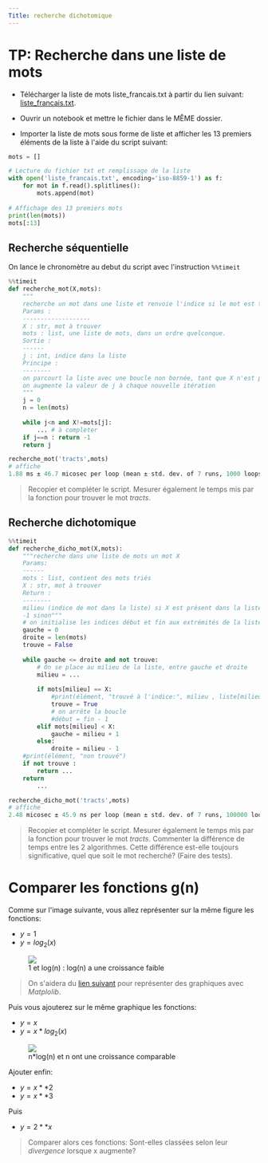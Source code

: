 ```yaml
---
Title: recherche dichotomique
---
```


# TP: Recherche dans une liste de mots

* Télécharger la liste de mots liste_francais.txt à partir du lien suivant: <a href="../datas/liste_francais.txt" download="liste_francais.txt">liste_francais.txt</a>.

* Ouvrir un notebook et mettre le fichier dans le MÊME dossier.
* Importer la liste de mots sous forme de liste et afficher les 13 premiers éléments de la liste à l'aide du script suivant:

```python
mots = []

# Lecture du fichier txt et remplissage de la liste
with open('liste_francais.txt', encoding='iso-8859-1') as f:
    for mot in f.read().splitlines():
        mots.append(mot)
        
# Affichage des 13 premiers mots
print(len(mots))
mots[:13]
```


## Recherche séquentielle
On lance le chronomètre au debut du script avec l'instruction `%%timeit`

```python
%%timeit
def recherche_mot(X,mots):
    """
    recherche un mot dans une liste et renvoie l'indice si le mot est trouvée, -1 sinon
    Params :
    -------------------
    X : str, mot à trouver
    mots : list, une liste de mots, dans un ordre quelconque.
    Sortie : 
    ------
    j : int, indice dans la liste
    Principe :
    --------
    on parcourt la liste avec une boucle non bornée, tant que X n'est pas trouvé dans la liste
    on augmente la valeur de j à chaque nouvelle itération
    """
    j = 0
    n = len(mots)
    
    while j<n and X!=mots[j]:
        ... # à completer
    if j==n : return -1
    return j

recherche_mot('tracts',mots)
# affiche 
1.88 ms ± 46.7 micosec per loop (mean ± std. dev. of 7 runs, 1000 loops each)
```

> Recopier et compléter le script. Mesurer également le temps mis par la fonction pour trouver le mot *tracts*.

## Recherche dichotomique

```python
%%timeit
def recherche_dicho_mot(X,mots):
    """recherche dans une liste de mots un mot X
    Params:
    ------
    mots : list, contient des mots triés
    X : str, mot à trouver
    Return :
    --------
    milieu (indice de mot dans la liste) si X est présent dans la liste
    -1 sinon"""
    # on initialise les indices début et fin aux extrémités de la liste
    gauche = 0
    droite = len(mots)
    trouve = False
    
    while gauche <= droite and not trouve:
        # On se place au milieu de la liste, entre gauche et droite
        milieu = ... 
    
        if mots[milieu] == X:
            #print(élément, "trouvé à l'indice:", milieu , liste[milieu])
            trouve = True
            # on arrête la boucle
            #début = fin - 1
        elif mots[milieu] < X:       
            gauche = milieu + 1
        else:
            droite = milieu - 1
    #print(élément, "non trouvé")
    if not trouve : 
    	return ...
    return 
    	...

recherche_dicho_mot('tracts',mots)
# affiche
2.48 micosec ± 45.9 ns per loop (mean ± std. dev. of 7 runs, 100000 loops each)
```

> Recopier et compléter le script. Mesurer également le temps mis par la fonction pour trouver le mot *tracts*. Commenter la différence de temps entre les 2 algorithmes. Cette différence est-elle toujours significative, quel que soit le mot recherché? (Faire des tests).

# Comparer les fonctions g(n)
Comme sur l'image suivante, vous allez représenter sur la même figure les fonctions:

* $y = 1$
* $y = log_2(x)$

<figure>
  <img src="../images/graphique1.png">
  <figcaption>1 et log(n) : log(n) a une croissance faible</figcaption>
</figure>

> On s'aidera du [lien suivant](https://python.doctor/page-creer-graphiques-scientifiques-python-apprendre) pour représenter des graphiques avec *Matplolib*.


Puis vous ajouterez sur le même graphique les fonctions:

* $y = x$
* $y = x * log_2(x)$

<figure>
  <img src="../images/graphique2.png">
  <figcaption>n*log(n) et n ont une croissance comparable</figcaption>
</figure>

Ajouter enfin:

* $y = x**2$
* $y = x**3$

Puis 

* $y = 2**x$

> Comparer alors ces fonctions: Sont-elles classées selon leur *divergence* lorsque x augmente?
